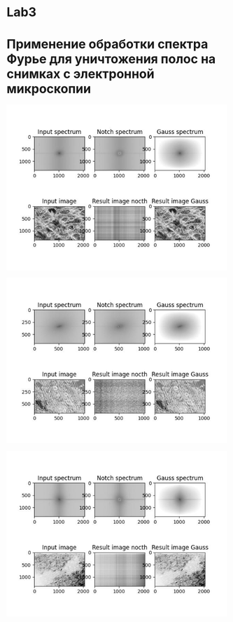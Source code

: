 # Lab3
# Применение обработки спектра Фурье для уничтожения полос на снимках с электронной микроскопии

![Element: вывод 1](https://github.com/MoskvinSA/Image_processing/blob/ver1/Lab3/output/__119.jpg)

![Element: вывод 2](https://github.com/MoskvinSA/Image_processing/blob/ver1/Lab3/output/00_18.jpg)

![Element: вывод 3](https://github.com/MoskvinSA/Image_processing/blob/ver1/Lab3/output/02_32.jpg)
